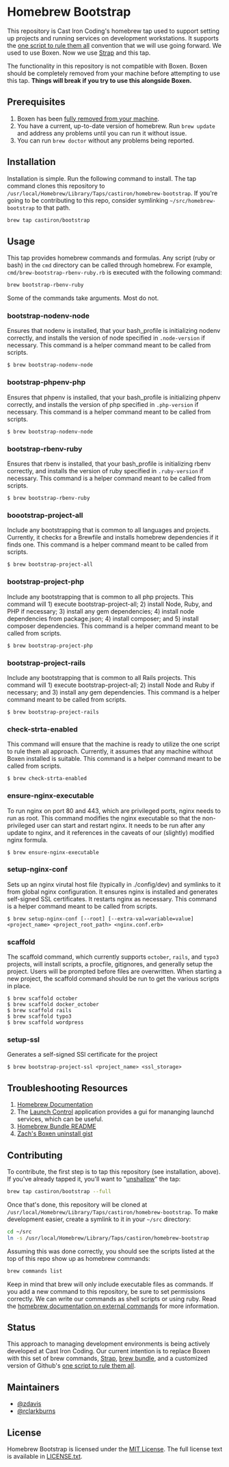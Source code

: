 # Homebrew Bootstrap

This repository is Cast Iron Coding's homebrew tap used to support setting up projects and running services on development workstations. It supports the [one script to rule them all](https://github.com/github/scripts-to-rule-them-all) convention that we will use going forward. We used to use Boxen. Now we use [Strap](https://github.com/MikeMcQuaid/strap) and this tap.

The functionality in this repository is not compatible with Boxen. Boxen should be completely removed from your machine before attempting to use this tap. **Things will break if you try to use this alongside Boxen.**

## Prerequisites

1. Boxen has been [fully removed from your machine](https://stackoverflow.com/c/cic/questions/26).
2. You have a current, up-to-date version of homebrew. Run `brew update` and address any problems until you can run it without issue.
3. You can run `brew doctor` without any problems being reported.

## Installation

Installation is simple. Run the following command to install. The tap command clones this repository to `/usr/local/Homebrew/Library/Taps/castiron/homebrew-bootstrap`. If you're going to be contributing to this repo, consider symlinking `~/src/homebrew-bootstrap` to that path.

```bash
brew tap castiron/bootstrap
```

## Usage

This tap provides homebrew commands and formulas. Any script (ruby or bash) in the `cmd` directory can be called through homebrew. For example, `cmd/brew-bootstrap-rbenv-ruby.rb` is executed with the following command:

```bash
brew bootstrap-rbenv-ruby
```

Some of the commands take arguments. Most do not.

### bootstrap-nodenv-node

Ensures that nodenv is installed, that your bash_profile is initializing nodenv correctly, and installs the version of node specified in `.node-version` if necessary. This command is a helper command meant to be called from scripts.

```
$ brew bootstrap-nodenv-node
```

### bootstrap-phpenv-php

Ensures that phpenv is installed, that your bash_profile is initializing phpenv correctly, and installs the version of php specified in `.php-version` if necessary. This command is a helper command meant to be called from scripts.

```
$ brew bootstrap-nodenv-node
```

### bootstrap-rbenv-ruby

Ensures that rbenv is installed, that your bash_profile is initializing rbenv correctly, and installs the version of ruby specified in `.ruby-version` if necessary. This command is a helper command meant to be called from scripts.

```
$ brew bootstrap-rbenv-ruby
```

### boootstrap-project-all

Include any bootstrapping that is common to all languages and projects. Currently, it checks for a Brewfile and installs homebrew dependencies if it finds one. This command is a helper command meant to be called from scripts.

```
$ brew bootstrap-project-all
```

### bootstrap-project-php

Include any bootstrapping that is common to all php projects. This command will 1) execute bootstrap-project-all; 2) install Node, Ruby, and PHP if necessary; 3) install any gem dependencies; 4) install node dependencies from package.json; 4) install composer; and 5) install composer dependencies. This command is a helper command meant to be called from scripts.

```
$ brew bootstrap-project-php
```

### bootstrap-project-rails

Include any bootstrapping that is common to all Rails projects. This command will 1) execute bootstrap-project-all; 2) install Node and Ruby if necessary; and 3) install any gem dependencies. This command is a helper command meant to be called from scripts.

```
$ brew bootstrap-project-rails
```

### check-strta-enabled

This command will ensure that the machine is ready to utilize the one script to rule them all approach. Currently, it assumes that any machine without Boxen installed is suitable. This command is a helper command meant to be called from scripts.

```
$ brew check-strta-enabled
```

### ensure-nginx-executable

To run nginx on port 80 and 443, which are privileged ports, nginx needs to run as root. This command modifies the nginx executable so that the non-privileged user can start and restart nginx. It needs to be run after any update to nginx, and it references in the caveats of our (slightly) modified nginx formula.

```
$ brew ensure-nginx-executable
```

### setup-nginx-conf

Sets up an nginx virutal host file (typically in ./config/dev) and symlinks to it from global nginx configuration. It ensures nginx is installed and generates self-signed SSL certificates. It restarts nginx as necessary. This command is a helper command meant to be called from scripts.

```
$ brew setup-nginx-conf [--root] [--extra-val=variable=value] <project_name> <project_root_path> <nginx.conf.erb>
```

### scaffold

The scaffold command, which currently supports `october`, `rails`, and `typo3` projects, will install scripts, a procfile, gitignores, and generally setup the project. Users will be prompted before files are overwritten. When starting a new project, the scaffold command should be run to get the various scripts in place.

```
$ brew scaffold october
$ brew scaffold docker_october
$ brew scaffold rails
$ brew scaffold typo3
$ brew scaffold wordpress
```

### setup-ssl

Generates a self-signed SSl certificate for the project

```
$ brew bootstrap-project-ssl <project_name> <ssl_storage>
```

## Troubleshooting Resources

1. [Homebrew Documentation](https://docs.brew.sh/)
2. The [Launch Control](http://www.soma-zone.com/LaunchControl/) application provides a gui for mananging launchd services, which can be useful.
3. [Homebrew Bundle README](https://github.com/Homebrew/homebrew-bundle)
4. [Zach's Boxen uninstall gist](https://gist.github.com/zdavis/4b59449ee5c9954cedd41687733c3d48)


## Contributing

To contribute, the first step is to tap this repository (see installation, above). If you've already tapped it, you'll want to "[unshallow](https://docs.brew.sh/Taps.html)" the tap:

```bash
brew tap castiron/bootstrap --full
```

Once that's done, this repository will be cloned at `/usr/local/Homebrew/Library/Taps/castiron/homebrew-bootstrap`. To make development easier, create a symlink to it in your `~/src` directory:

```bash
cd ~/src
ln -s /usr/local/Homebrew/Library/Taps/castiron/homebrew-bootstrap
```

Assuming this was done correctly, you should see the scripts listed at the top of this repo show up as homebrew commands:

```bash
brew commands list
```

Keep in mind that brew will only include executable files as commands. If you add a new command to this repository, be sure to set permissions correctly. We can write our commands as shell scripts or using ruby. Read the [homebrew documentation on external commands](https://docs.brew.sh/External-Commands) for more information.

## Status

This approach to managing development environments is being actively developed at Cast Iron Coding. Our current intention is to replace Boxen with this set of brew commands, [Strap](https://github.com/MikeMcQuaid/strap), [brew bundle](https://github.com/Homebrew/homebrew-bundle), and a customized version of Github's [one script to rule them all](https://github.com/github/scripts-to-rule-them-all).

## Maintainers
- [@zdavis](https://github.com/zdavis/)
- [@rclarkburns](https://github.com/rclarkburns/)

## License
Homebrew Bootstrap is licensed under the [MIT License](http://en.wikipedia.org/wiki/MIT_License).
The full license text is available in [LICENSE.txt](https://github.com/github/homebrew-bootstrap/blob/master/LICENSE.txt).
